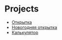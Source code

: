 # Projects
- [Открытка](https://sprout2013.github.io/Projects/%D1%81%D0%B0%D0%B9%D1%82%20%D0%B2%D0%B8%D0%B7%D0%B8%D1%82%D0%BA%D0%B0/)
- [Новогодняя открытка](https://sprout2013.github.io/Projects/%D0%BD%D0%BE%D0%B2%D0%BE%D0%B3%D0%BE%D0%B4%D0%BD%D1%8F%D1%8F%20%D0%BE%D1%82%D0%BA%D1%80%D1%8B%D1%82%D0%BA%D0%B0/)
- [Калькулятор](https://sprout2013.github.io/Projects/%D0%BA%D0%B0%D0%BB%D1%8C%D0%BA%D1%83%D0%BB%D1%8F%D1%82%D0%BE%D1%80/)
